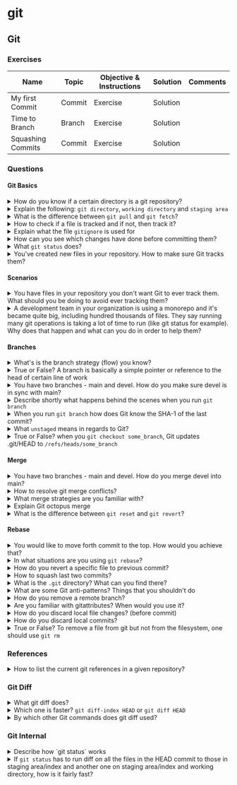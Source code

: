 # git

## Git

### Exercises

| Name              | Topic  | Objective & Instructions | Solution | Comments |
| ----------------- | ------ | ------------------------ | -------- | -------- |
| My first Commit   | Commit | Exercise                 | Solution |          |
| Time to Branch    | Branch | Exercise                 | Solution |          |
| Squashing Commits | Commit | Exercise                 | Solution |          |

### Questions

#### Git Basics

<details>

<summary>How do you know if a certain directory is a git repository?</summary>

\
You can check if there is a ".git" directory.

</details>

<details>

<summary>Explain the following: <code>git directory</code>, <code>working directory</code> and <code>staging area</code></summary>

\


This answer taken from [git-scm.com](https://git-scm.com/book/en/v1/Getting-Started-Git-Basics#\_the\_three\_states)

"The Git directory is where Git stores the meta-data and object database for your project. This is the most important part of Git, and it is what is copied when you clone a repository from another computer.

The working directory is a single checkout of one version of the project. These files are pulled out of the compressed database in the Git directory and placed on disk for you to use or modify.

The staging area is a simple file, generally contained in your Git directory, that stores information about what will go into your next commit. It’s sometimes referred to as the index, but it’s becoming standard to refer to it as the staging area."

</details>

<details>

<summary>What is the difference between <code>git pull</code> and <code>git fetch</code>?</summary>

\


Shortly, git pull = git fetch + git merge

When you run git pull, it gets all the changes from the remote or central repository and attaches it to your corresponding branch in your local repository.

git fetch gets all the changes from the remote repository, stores the changes in a separate branch in your local repository

</details>

<details>

<summary>How to check if a file is tracked and if not, then track it?</summary>

\


There are different ways to check whether a file is tracked or not:

* `git ls-files <file>` -> exit code of 0 means it's tracked
* `git blame <file>` ...

</details>

<details>

<summary>Explain what the file <code>gitignore</code> is used for</summary>

\
The purpose of `gitignore` files is to ensure that certain files not tracked by Git remain untracked. To stop tracking a file that is currently tracked, use git rm --cached.

</details>

<details>

<summary>How can you see which changes have done before committing them?</summary>

\
\`git diff\`

</details>

<details>

<summary>What <code>git status</code> does?</summary>

\


`git status` helps you to understand the tracking status of files in your repository. Focusing on working directory and staging area - you can learn which changes were made in the working directory, which changes are in the staging area and in general, whether files are being tracked or not.

</details>

<details>

<summary>You've created new files in your repository. How to make sure Git tracks them?</summary>

\


`git add FILES`

</details>

#### Scenarios

<details>

<summary>You have files in your repository you don't want Git to ever track them. What should you be doing to avoid ever tracking them?</summary>

\


Add them to the file `.gitignore`. This will make sure these files are never added to staging area.

</details>

<details>

<summary>A development team in your organization is using a monorepo and it's became quite big, including hundred thousands of files. They say running many git operations is taking a lot of time to run (like git status for example). Why does that happen and what can you do in order to help them?</summary>

\


Many Git operations are related to filesystem state. `git status` for example will run diffs to compare HEAD commit to index and another diff to compare index to working directory. As part of these diffs, it would need to run quite a lot of `lstat()` system calls. When running on hundred thousands of files, it can take seconds if not minutes.

One thing to do about it, would be to use the built-in `fsmonitor` (filesystem monitor) of Git. With fsmonitor (which integrated with Watchman), Git spawn a daemon that will watch for any changes continuously in the working directory of your repository and will cache them . This way, when you run `git status` instead of scanning the working directory, you are using a cached state of your index.

Next, you can try to enable `feature.manyFile` with `git config feature.manyFiles true`. This does two things:

1. Sets `index.version = 4` which enables path-prefix compression in the index
2. Sets `core.untrackedCache=true` which by default is set to `keep`. The untracked cache is quite important concept. What it does is to record the mtime of all the files and directories in the working directory. This way, when time comes to iterate over all the files and directories, it can skip those whom mtime wasn't updated.

Before enabling it, you might want to run `git update-index --test-untracked-cache` to test it out and make sure mtime operational on your system.

Git also has the built-in `git-maintainence` command which optimizes Git repository so it's faster to run commands like `git add` or `git fatch` and also, the git repository takes less disk space. It's recommended to run this command periodically (e.g. each day).

In addition, track only what is used/modified by developers - some repositories may include generated files that are required for the project to run properly (or support certain accessibility options), but not actually being modified by any way by the developers. In that case, tracking them is futile. In order to avoid populating those file in the working directory, one can use the `sparse checkout` feature of Git.

Finally, with certain build systems, you can know which files are being used/relevant exactly based on the component of the project that the developer is focusing on. This, together with the `sparse checkout` can lead to a situation where only a small subset of the files are being populated in the working directory. Making commands like `git add`, `git status`, etc. really quick

</details>

#### Branches

<details>

<summary>What's is the branch strategy (flow) you know?</summary>

\


* Git flow
* GitHub flow
* Trunk based development
* GitLab flow

[Explanation](https://www.bmc.com/blogs/devops-branching-strategies/).

</details>

<details>

<summary>True or False? A branch is basically a simple pointer or reference to the head of certain line of work</summary>

\


True

</details>

<details>

<summary>You have two branches - main and devel. How do you make sure devel is in sync with main?</summary>

\
` ``` git checkout main git pull git checkout devel git merge main ``` `

</details>

<details>

<summary>Describe shortly what happens behind the scenes when you run <code>git branch</code></summary>

\


Git runs update-ref to add the SHA-1 of the last commit of the branch you're on into the new branch you would like to create

</details>

<details>

<summary>When you run <code>git branch</code> how does Git know the SHA-1 of the last commit?</summary>

\


Using the HEAD file: `.git/HEAD`

</details>

<details>

<summary>What <code>unstaged</code> means in regards to Git?</summary>

\


A file that is in the working directory but is not in the HEAD nor in the staging area is referred to as "unstaged".

</details>

<details>

<summary>True or False? when you <code>git checkout some_branch</code>, Git updates .git/HEAD to <code>/refs/heads/some_branch</code></summary>

\


True

</details>

#### Merge

<details>

<summary>You have two branches - main and devel. How do you merge devel into main?</summary>

\


```
git checkout main
git merge devel
git push origin main
```

</details>

<details>

<summary>How to resolve git merge conflicts?</summary>

\


First, you open the files which are in conflict and identify what are the conflicts. Next, based on what is accepted in your company or team, you either discuss with your colleagues on the conflicts or resolve them by yourself After resolving the conflicts, you add the files with \`git add \` Finally, you run \`git rebase --continue\`

</details>

<details>

<summary>What merge strategies are you familiar with?</summary>

\


Mentioning two or three should be enough and it's probably good to mention that 'recursive' is the default one.

recursive resolve ours theirs

This page explains it the best: https://git-scm.com/docs/merge-strategies

</details>

<details>

<summary>Explain Git octopus merge</summary>

\


Probably good to mention that it's:

* It's good for cases of merging more than one branch (and also the default of such use cases)
* It's primarily meant for bundling topic branches together

This is a great article about Octopus merge: http://www.freblogg.com/2016/12/git-octopus-merge.html

</details>

<details>

<summary>What is the difference between <code>git reset</code> and <code>git revert</code>?</summary>

\


`git revert` creates a new commit which undoes the changes from last commit.

`git reset` depends on the usage, can modify the index or change the commit which the branch head is currently pointing at.

</details>

#### Rebase

<details>

<summary>You would like to move forth commit to the top. How would you achieve that?</summary>

\


Using the `git rebase` command

</details>

<details>

<summary>In what situations are you using <code>git rebase</code>?</summary>

\
Suppose a team is working on a \`feature\` branch that is coming from the \`main\` branch of the repo. At a point, where the feature development is done, and finally we wish to merge the feature branch into the main branch without keeping the history of the commits made in the feature branch, a \`git rebase\` will be helpful.

</details>

<details>

<summary>How do you revert a specific file to previous commit?</summary>

\


```
git checkout HEAD~1 -- /path/of/the/file
```

</details>

<details>

<summary>How to squash last two commits?</summary>

\


</details>

<details>

<summary>What is the <code>.git</code> directory? What can you find there?</summary>

\
The `.git` folder contains all the information that is necessary for your project in version control and all the information about commits, remote repository address, etc. All of them are present in this folder. It also contains a log that stores your commit history so that you can roll back to history.

This info copied from [https://stackoverflow.com/questions/29217859/what-is-the-git-folder](https://stackoverflow.com/questions/29217859/what-is-the-git-folder)

</details>

<details>

<summary>What are some Git anti-patterns? Things that you shouldn't do</summary>

\


* Not waiting too long between commits
* Not removing the .git directory :)

</details>

<details>

<summary>How do you remove a remote branch?</summary>

\


You delete a remote branch with this syntax:

git push origin :\[branch\_name]

</details>

<details>

<summary>Are you familiar with gitattributes? When would you use it?</summary>

\


gitattributes allow you to define attributes per pathname or path pattern.\


You can use it for example to control endlines in files. In Windows and Unix based systems, you have different characters for new lines (\r\n and \n accordingly). So using gitattributes we can align it for both Windows and Unix with `* text=auto` in .gitattributes for anyone working with git. This is way, if you use the Git project in Windows you'll get \r\n and if you are using Unix or Linux, you'll get \n.

</details>

<details>

<summary>How do you discard local file changes? (before commit)</summary>

\


`git checkout -- <file_name>`

</details>

<details>

<summary>How do you discard local commits?</summary>

\


`git reset HEAD~1` for removing last commit If you would like to also discard the changes you \`git reset --hard\`\`

</details>

<details>

<summary>True or False? To remove a file from git but not from the filesystem, one should use <code>git rm</code></summary>

\


False. If you would like to keep a file on your filesystem, use `git reset <file_name>`

</details>

### References

<details>

<summary>How to list the current git references in a given repository?</summary>

\


`find .git/refs/`

</details>

### Git Diff

<details>

<summary>What git diff does?</summary>

\


git diff can compare between two commits, two files, a tree and the staging area, etc.

</details>

<details>

<summary>Which one is faster? <code>git diff-index HEAD</code> or <code>git diff HEAD</code></summary>

\


`git diff-index` is faster but to be fair, it's because it does less. `git diff index` won't look at the content, only metadata like timestamps.

</details>

<details>

<summary>By which other Git commands does git diff used?</summary>

\


The diff mechanism used by `git status` to perform a comparison and let the user know which files are being tracked

</details>

### Git Internal

<details>

<summary>Describe how `git status` works</summary>

\


Shortly, it runs `git diff` twice:

1. Compare between HEAD to staging area
2. Compare staging area to working directory

</details>

<details>

<summary>If <code>git status</code> has to run diff on all the files in the HEAD commit to those in staging area/index and another one on staging area/index and working directory, how is it fairly fast?</summary>

\


One reason is about the structure of the index, commits, etc.

* Every file in a commit is stored in tree object
* The index is then a flattened structure of tree objects
* All files in the index have pre-computed hashes
* The diff operation then, is comparing the hashes

Another reason is caching

* Index caches information on working directory
* When Git has the information for certain file cached, there is no need to look at the working directory file

</details>
